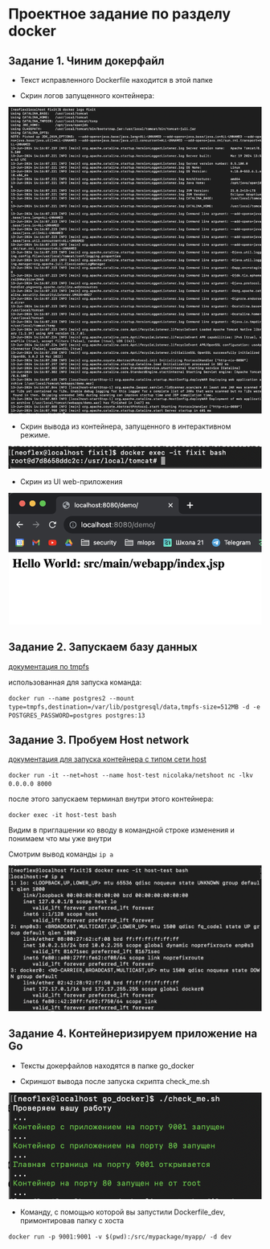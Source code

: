 # Проектное задание по разделу docker

## Задание 1. Чиним докерфайл

- Текст исправленного Dockerfile находится в этой папке

- Скрин логов запущенного контейнера:

![скрин логов](./img/docker_logs.png)

- Скрин вывода из контейнера, запущенного в интерактивном режиме.

![docker exec -it](./img/docker_exec_it.png)

- Скрин из UI web-приложения

![docker web app demo](./img/web_app_demo.png)

## Задание 2. Запускаем базу данных

[документация по tmpfs](https://docs.docker.com/storage/tmpfs/)

использованная для запуска команда:

`docker run --name postgres2 --mount type=tmpfs,destination=/var/lib/postgresql/data,tmpfs-size=512MB -d -e POSTGRES_PASSWORD=postgres postgres:13`

## Задание 3. Пробуем Host network

[документация для запуска контейнера с типом сети host ](https://docs.docker.com/network/drivers/host/)

`docker run -it --net=host --name host-test nicolaka/netshoot nc -lkv 0.0.0.0 8000`

после этого запускаем терминал внутри этого контейнера:

`docker exec -it host-test bash`

Видим в приглашении ко вводу в командной строке изменения и понимаем что мы уже внутри

Смотрим вывод команды `ip a`

![terminal from host-test container](./img/host_net_ip_a_output.png)

## Задание 4. Контейнеризируем приложение на Go

- Тексты докерфайлов находятся в папке go_docker

- Скриншот вывода после запуска скрипта check_me.sh

![check script output](./img/check_script_output.png)

- Команду, с помощью которой вы запустили Dockerfile_dev, примонтировав
папку с хоста

`docker run -p 9001:9001 -v $(pwd):/src/mypackage/myapp/ -d dev`
